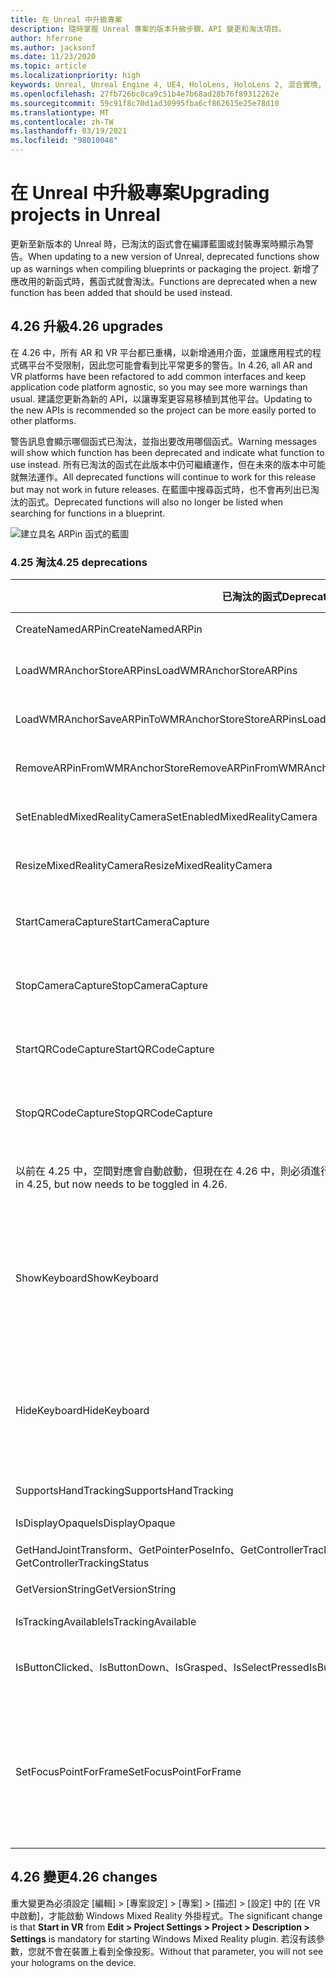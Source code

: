 ```yaml
---
title: 在 Unreal 中升級專案
description: 隨時掌握 Unreal 專案的版本升級步驟、API 變更和淘汰項目。
author: hferrone
ms.author: jacksonf
ms.date: 11/23/2020
ms.topic: article
ms.localizationpriority: high
keywords: Unreal, Unreal Engine 4, UE4, HoloLens, HoloLens 2, 混合實境, 開發, 文件, 指南, 功能, 混合實境頭戴式裝置, windows 混合實境頭戴式裝置, 虛擬實境頭戴式裝置, 移植, 升級
ms.openlocfilehash: 27fb726bc0ca9c51b4e7b68ad28b76f89312262e
ms.sourcegitcommit: 59c91f8c70d1ad30995fba6cf862615e25e78d10
ms.translationtype: MT
ms.contentlocale: zh-TW
ms.lasthandoff: 03/19/2021
ms.locfileid: "98010048"
---
```

# <a name="upgrading-projects-in-unreal"></a><span data-ttu-id="b7af7-104">在 Unreal 中升級專案</span><span class="sxs-lookup"><span data-stu-id="b7af7-104">Upgrading projects in Unreal</span></span>

<span data-ttu-id="b7af7-105">更新至新版本的 Unreal 時，已淘汰的函式會在編譯藍圖或封裝專案時顯示為警告。</span><span class="sxs-lookup"><span data-stu-id="b7af7-105">When updating to a new version of Unreal, deprecated functions show up as warnings when compiling blueprints or packaging the project.</span></span>  <span data-ttu-id="b7af7-106">新增了應改用的新函式時，舊函式就會淘汰。</span><span class="sxs-lookup"><span data-stu-id="b7af7-106">Functions are deprecated when a new function has been added that should be used instead.</span></span> 

## <a name="426-upgrades"></a><span data-ttu-id="b7af7-107">4.26 升級</span><span class="sxs-lookup"><span data-stu-id="b7af7-107">4.26 upgrades</span></span>
 
<span data-ttu-id="b7af7-108">在 4.26 中，所有 AR 和 VR 平台都已重構，以新增通用介面，並讓應用程式的程式碼平台不受限制，因此您可能會看到比平常更多的警告。</span><span class="sxs-lookup"><span data-stu-id="b7af7-108">In 4.26, all AR and VR platforms have been refactored to add common interfaces and keep application code platform agnostic, so you may see more warnings than usual.</span></span>  <span data-ttu-id="b7af7-109">建議您更新為新的 API，以讓專案更容易移植到其他平台。</span><span class="sxs-lookup"><span data-stu-id="b7af7-109">Updating to the new APIs is recommended so the project can be more easily ported to other platforms.</span></span>

<span data-ttu-id="b7af7-110">警告訊息會顯示哪個函式已淘汰，並指出要改用哪個函式。</span><span class="sxs-lookup"><span data-stu-id="b7af7-110">Warning messages will show which function has been deprecated and indicate what function to use instead.</span></span>  <span data-ttu-id="b7af7-111">所有已淘汰的函式在此版本中仍可繼續運作，但在未來的版本中可能就無法運作。</span><span class="sxs-lookup"><span data-stu-id="b7af7-111">All deprecated functions will continue to work for this release but may not work in future releases.</span></span>  <span data-ttu-id="b7af7-112">在藍圖中搜尋函式時，也不會再列出已淘汰的函式。</span><span class="sxs-lookup"><span data-stu-id="b7af7-112">Deprecated functions will also no longer be listed when searching for functions in a blueprint.</span></span>

![建立具名 ARPin 函式的藍圖](images/unreal-porting-img-01.png)

### <a name="425-deprecations"></a><span data-ttu-id="b7af7-114">4.25 淘汰</span><span class="sxs-lookup"><span data-stu-id="b7af7-114">4.25 deprecations</span></span>

| <span data-ttu-id="b7af7-115">已淘汰的函式</span><span class="sxs-lookup"><span data-stu-id="b7af7-115">Deprecated function</span></span> | <span data-ttu-id="b7af7-116">新增函式</span><span class="sxs-lookup"><span data-stu-id="b7af7-116">New function</span></span> |
| --- | --- |
| <span data-ttu-id="b7af7-117">CreateNamedARPin</span><span class="sxs-lookup"><span data-stu-id="b7af7-117">CreateNamedARPin</span></span> | ![「釘選元件」函式的藍圖](images/unreal-porting-img-02.png) |
| <span data-ttu-id="b7af7-119">LoadWMRAnchorStoreARPins</span><span class="sxs-lookup"><span data-stu-id="b7af7-119">LoadWMRAnchorStoreARPins</span></span> | ![「從本機存放區載入 ARPins」函式的藍圖](images/unreal-porting-img-03.png) |
| <span data-ttu-id="b7af7-121">LoadWMRAnchorSaveARPinToWMRAnchorStoreStoreARPins</span><span class="sxs-lookup"><span data-stu-id="b7af7-121">LoadWMRAnchorSaveARPinToWMRAnchorStoreStoreARPins</span></span> | ![「將 ARPin 儲存至本機存放區」函式的藍圖](images/unreal-porting-img-04.png) |
| <span data-ttu-id="b7af7-123">RemoveARPinFromWMRAnchorStore</span><span class="sxs-lookup"><span data-stu-id="b7af7-123">RemoveARPinFromWMRAnchorStore</span></span> | ![「從本機存放區移除 ARPin」函式的藍圖](images/unreal-porting-img-05.png) |
| <span data-ttu-id="b7af7-125">SetEnabledMixedRealityCamera</span><span class="sxs-lookup"><span data-stu-id="b7af7-125">SetEnabledMixedRealityCamera</span></span> | ![「設定已啟用的 XRCamera」函式的藍圖](images/unreal-porting-img-06.png) |
| <span data-ttu-id="b7af7-127">ResizeMixedRealityCamera</span><span class="sxs-lookup"><span data-stu-id="b7af7-127">ResizeMixedRealityCamera</span></span> | ![「調整 XRCamera 大小」函式的藍圖](images/unreal-porting-img-07.png) |
| <span data-ttu-id="b7af7-129">StartCameraCapture</span><span class="sxs-lookup"><span data-stu-id="b7af7-129">StartCameraCapture</span></span> | ![用於啟動相機擷取的「切換 ARCapture」函式藍圖](images/unreal-porting-img-08.png) |
| <span data-ttu-id="b7af7-131">StopCameraCapture</span><span class="sxs-lookup"><span data-stu-id="b7af7-131">StopCameraCapture</span></span> | ![用於停止相機擷取的「切換 ARCapture」函式藍圖](images/unreal-porting-img-09.png) |
| <span data-ttu-id="b7af7-133">StartQRCodeCapture</span><span class="sxs-lookup"><span data-stu-id="b7af7-133">StartQRCodeCapture</span></span> | ![用於啟動 QR 代碼擷取的「切換 ARCapture」函式藍圖](images/unreal-porting-img-10.png) |
| <span data-ttu-id="b7af7-135">StopQRCodeCapture</span><span class="sxs-lookup"><span data-stu-id="b7af7-135">StopQRCodeCapture</span></span> | ![用於停止 QR 代碼擷取的「切換 ARCapture」函式藍圖](images/unreal-porting-img-11.png) |
| <span data-ttu-id="b7af7-137">以前在 4.25 中，空間對應會自動啟動，但現在在 4.26 中，則必須進行切換。</span><span class="sxs-lookup"><span data-stu-id="b7af7-137">Spatial mapping previously automatically started in 4.25, but now needs to be toggled in 4.26.</span></span> | ![用於啟用空間對應的「切換 ARCapture」函式藍圖](images/unreal-porting-img-12.png) |
| <span data-ttu-id="b7af7-139">ShowKeyboard</span><span class="sxs-lookup"><span data-stu-id="b7af7-139">ShowKeyboard</span></span> | <span data-ttu-id="b7af7-140">已在 4.26 中移除，因為當焦點放在文字小工具時，會自動顯示鍵盤。</span><span class="sxs-lookup"><span data-stu-id="b7af7-140">Removed in 4.26 since the keyboard automatically shows when a text widget is focused on.</span></span> |
| <span data-ttu-id="b7af7-141">HideKeyboard</span><span class="sxs-lookup"><span data-stu-id="b7af7-141">HideKeyboard</span></span> | <span data-ttu-id="b7af7-142">已在 4.26 中移除，因為當焦點不在文字小工具時，會自動隱藏鍵盤。</span><span class="sxs-lookup"><span data-stu-id="b7af7-142">Removed in 4.26 since the keyboard will automatically hide when a text widget is unfocused.</span></span> |
| <span data-ttu-id="b7af7-143">SupportsHandTracking</span><span class="sxs-lookup"><span data-stu-id="b7af7-143">SupportsHandTracking</span></span> | ![「支援手部追蹤」屬性的藍圖](images/unreal-porting-img-13.png) |
| <span data-ttu-id="b7af7-145">IsDisplayOpaque</span><span class="sxs-lookup"><span data-stu-id="b7af7-145">IsDisplayOpaque</span></span> | ![IsDisplayOpaque 屬性的藍圖](images/unreal-porting-img-14.png) |
| <span data-ttu-id="b7af7-147">GetHandJointTransform、GetPointerPoseInfo、GetControllerTrackingStatus</span><span class="sxs-lookup"><span data-stu-id="b7af7-147">GetHandJointTransform, GetPointerPoseInfo, GetControllerTrackingStatus</span></span> | ![「取得運動控制器資料」函式的藍圖](images/unreal-porting-img-15.png) |
| <span data-ttu-id="b7af7-149">GetVersionString</span><span class="sxs-lookup"><span data-stu-id="b7af7-149">GetVersionString</span></span> | ![「取得版本字串」函式的藍圖](images/unreal-porting-img-16.png) |
| <span data-ttu-id="b7af7-151">IsTrackingAvailable</span><span class="sxs-lookup"><span data-stu-id="b7af7-151">IsTrackingAvailable</span></span> | ![IsTrackingAvailable 屬性的藍圖](images/unreal-porting-img-17.png) |
| <span data-ttu-id="b7af7-153">IsButtonClicked、IsButtonDown、IsGrasped、IsSelectPressed</span><span class="sxs-lookup"><span data-stu-id="b7af7-153">IsButtonClicked, IsButtonDown, IsGrasped, IsSelectPressed</span></span> | <span data-ttu-id="b7af7-154">使用 Unreal 的輸入動作系統。</span><span class="sxs-lookup"><span data-stu-id="b7af7-154">Use Unreal’s input action system.</span></span> |
| <span data-ttu-id="b7af7-155">SetFocusPointForFrame</span><span class="sxs-lookup"><span data-stu-id="b7af7-155">SetFocusPointForFrame</span></span> | <span data-ttu-id="b7af7-156">已在 4.26 中移除。</span><span class="sxs-lookup"><span data-stu-id="b7af7-156">Removed in 4.26.</span></span>  <span data-ttu-id="b7af7-157">過去用於遠端處理時的重新投影，現在則支援深度重新投影。</span><span class="sxs-lookup"><span data-stu-id="b7af7-157">Previously used for reprojection when remoting, which now supports depth reprojection.</span></span> |

## <a name="426-changes"></a><span data-ttu-id="b7af7-158">4.26 變更</span><span class="sxs-lookup"><span data-stu-id="b7af7-158">4.26 changes</span></span>

<span data-ttu-id="b7af7-159">重大變更為必須設定 [編輯] > [專案設定] > [專案] > [描述] > [設定] 中的 [在 VR 中啟動]，才能啟動 Windows Mixed Reality 外掛程式。</span><span class="sxs-lookup"><span data-stu-id="b7af7-159">The significant change is that **Start in VR** from **Edit > Project Settings > Project > Description > Settings** is mandatory for starting Windows Mixed Reality plugin.</span></span> <span data-ttu-id="b7af7-160">若沒有該參數，您就不會在裝置上看到全像投影。</span><span class="sxs-lookup"><span data-stu-id="b7af7-160">Without that parameter, you will not see your holograms on the device.</span></span>

